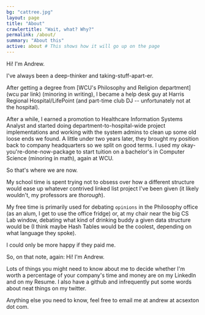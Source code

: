 ```yaml
---
bg: "cattree.jpg"
layout: page
title: "About"
crawlertitle: "Wait, what? Why?"
permalink: /about/
summary: "About this"
active: about # This shows how it will go up on the page
---
```


Hi! I'm Andrew.

I've always been a deep-thinker and taking-stuff-apart-er.

After getting a degree from [WCU's Philosophy and Religion department](wcu par link) (minoring in writing), I became a help desk guy at Harris Regional Hospital/LifePoint (and part-time club DJ -- unfortunately not at the hospital).

After a while, I earned a promotion to Healthcare Information Systems Analyst and started doing department-to-hospital-wide project implementations and working with the system admins to clean up some old loose ends we found. A little under two years later, they brought my position back to company headquarters so we split on good terms. I used my okay-you're-done-now-package to start tuition on a bachelor's in Computer Science (minoring in math), again at WCU.

So that's where we are now. 

My school time is spent trying not to obsess over how a different structure would ease up whatever contrived linked list project I've been given (it likely wouldn't, my professors are *thorough*).

My free time is primarily used for debating `opinions` in the Philosophy office (as an alum, I get to use the office fridge) or, at my chair near the big CS Lab window, debating what kind of drinking buddy a given data structure would be (I think maybe Hash Tables would be the coolest, depending on what language they spoke). 

I could only be more happy if they paid me.

So, on that note, again: Hi! I'm Andrew.

Lots of things you might need to know about me to decide whether I'm worth a percentage of your company's time and money are on my LinkedIn and on my Resume. I also have a github and infrequently put some words about neat things on my twitter.

Anything else you need to know, feel free to email me at andrew at acsexton dot com.
